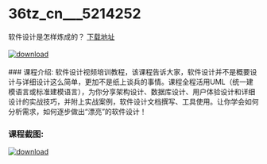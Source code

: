 # 36tz_cn___5214252
软件设计是怎样炼成的？
[下载地址](http://www.36tz.cn/article/5214252 "下载地址")
<br/></br>[![download](http://36tz.cn/muke_img/2020_07_1-21-300x171.png "下载地址")](http://www.36tz.cn/article/5214252 "下载地址")
<br/></br>### 课程介绍:
软件设计视频培训教程，该课程告诉大家，软件设计并不是概要设计与详细设计这么简单，更加不是纸上谈兵的事情。课程全程活用UML（统一建模语言或标准建模语言），为你分享架构设计、数据库设计、用户体验设计和详细设计的实战技巧，并附上实战案例，软件设计文档撰写、工具使用。让你学会如何分析需求，如何逐步做出“漂亮”的软件设计！

### 课程截图:
[![download](http://36tz.cn/muke_img/2020_07_2-25.png "下载地址")](http://www.36tz.cn/article/5214252 "下载地址")
